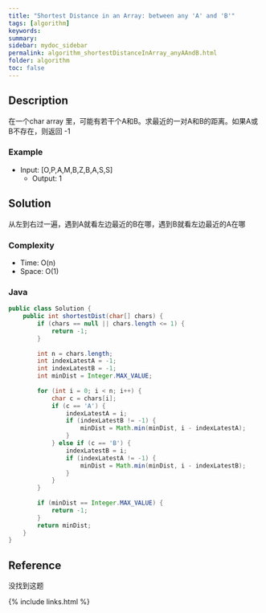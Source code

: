 ```yaml
---
title: "Shortest Distance in an Array: between any 'A' and 'B'"
tags: [algorithm]
keywords:
summary:
sidebar: mydoc_sidebar
permalink: algorithm_shortestDistanceInArray_anyAAndB.html
folder: algorithm
toc: false
---
```


## Description
在一个char array 里，可能有若干个A和B。求最近的一对A和B的距离。如果A或B不存在，则返回 -1

### Example
* Input: [O,P,A,M,B,Z,B,A,S,S]
  * Output: 1

## Solution
从左到右过一遍，遇到A就看左边最近的B在哪，遇到B就看左边最近的A在哪

### Complexity
* Time: O(n)
* Space: O(1)

### Java
```java
public class Solution {
    public int shortestDist(char[] chars) {
        if (chars == null || chars.length <= 1) {
            return -1;
        }
        
        int n = chars.length;
        int indexLatestA = -1;
        int indexLatestB = -1;
        int minDist = Integer.MAX_VALUE;
        
        for (int i = 0; i < n; i++) {
            char c = chars[i];
            if (c == 'A') {
                indexLatestA = i;
                if (indexLatestB != -1) {
                    minDist = Math.min(minDist, i - indexLatestA);
                }
            } else if (c == 'B') {
                indexLatestB = i;
                if (indexLatestA != -1) {
                    minDist = Math.min(minDist, i - indexLatestB);
                }
            }
        }
        
        if (minDist == Integer.MAX_VALUE) {
            return -1;
        }
        return minDist;
    }
}
```

## Reference
没找到这题

{% include links.html %}
